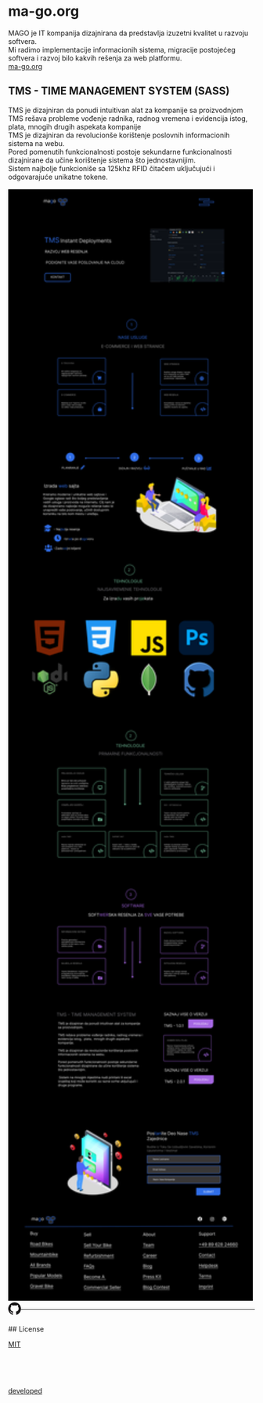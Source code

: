 


<h1>ma-go.org</h1>


<div>
MAGO je IT kompanija dizajnirana da predstavlja izuzetni kvalitet u razvoju softvera.
</div>

<div>
Mi radimo implementacije informacionih sistema, migracije postojećeg softvera i razvoj bilo kakvih rešenja za web platformu.
</div>
<a href="https://ma-go.org/" target="_blank">ma-go.org</a>

<h2>TMS - TIME MANAGEMENT SYSTEM (SASS) </h2>

<div>TMS je dizajniran da ponudi intuitivan alat za kompanije sa proizvodnjom</div>
<div>
TMS rešava probleme vođenje radnika, radnog vremena i evidencija istog, plata, mnogih drugih aspekata kompanije
</div>

<div>
TMS je dizajniran da revolucionše korištenje poslovnih informacionih sistema na webu.
</div>

<div>
Pored pomenutih funkcionalnosti postoje sekundarne funkcionalnosti dizajnirane da učine korištenje sistema što jednostavnijim.
</div>

<div>
Sistem najbolje funkcioniše sa 125khz RFID čitačem uključujući i odgovarajuće unikatne tokene.

</div>



</br>



  <img src="./website.png" heigt="500" width="500" />
  
  



<img align="left" alt="GitHub" width="26px" src="https://raw.githubusercontent.com/github/explore/78df643247d429f6cc873026c0622819ad797942/topics/github/github.png" />


<hr></hr>

</br>
## License

[MIT](https://choosealicense.com/licenses/mit/)


</br>
</br>

##
[developed](https://github.com/goranivankovic)
